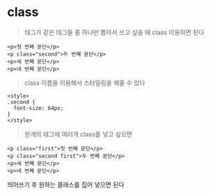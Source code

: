# class

>태그가 같은 태그들 중 하나만 뽑아서 쓰고 싶을 때 class 이용하면 된다

```
<p>첫 번째 문단</p>
<p class="second">두 번째 문단</p>
<p>세 번째 문단</p>
<p>네 번째 문단</p>
```

>class 이름을 이용해서 스타일링을 해줄 수 있다

```
<style>
.second {
  font-size: 64px;
}
</style>
```

>한개의 태그에 여러개 class를 넣고 싶으면

```
<p class="first">첫 번째 문단</p>
<p class="second first">두 번째 문단</p>
<p>세 번째 문단</p>
<p>네 번째 문단</p>
```

띄어쓰기 후 원하는 클래스를 집어 넣으면 된다
